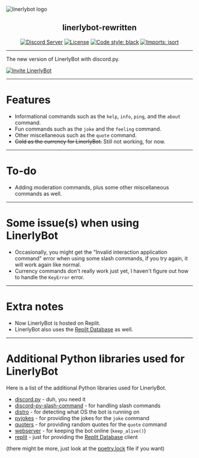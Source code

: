 ![linerlybot logo](https://raw.githubusercontent.com/Linerly/linerlybot-rewritten/profile-picture.png)

<h2 align="center">linerlybot-rewritten</h2>

<p align="center">
    <a href="https://discord.gg/a9Sy7gE"><img alt="Discord Server" src="https://img.shields.io/discord/551683447026876418?logoColor=1e90ff&style=flat"></a>
    <a href="https://github.com/Linerly/linerlybot-rewritten/blob/master/LICENSE"><img alt="License" src="https://img.shields.io/github/license/Linerly/linerlybot-rewritten?style=flat"></a>
    <a href="https://github.com/psf/black"><img alt="Code style: black" src="https://img.shields.io/badge/code%20style-black-000000.svg?style=flat"></a>
    <a href="https://pycqa.github.io/isort/"><img alt="Imports: isort" src="https://img.shields.io/badge/%20imports-isort-%231674b1?style=flat&labelColor=ef8336"></a>
</p>

---

The new version of LinerlyBot with discord.py.

[![Invite LinerlyBot](https://img.shields.io/badge/-Add%20LinerlyBot%20to%20your%20Discord%20server!-1e90ff?style=for-the-badge)](https://discord.com/oauth2/authorize?client_id=529566778293223434&permissions=2147485696&scope=bot+applications.commands)

---

# Features
- Informational commands such as the `help`, `info`, `ping`, and the `about` command.
- Fun commands such as the `joke` and the `feeling` command.
- Other miscellaneous such as the `quote` command.
- ~~Gold as the currency for LinerlyBot.~~ Still not working, for now.

---

# To-do
- Adding moderation commands, plus some other miscellaneous commands as well.

---

# Some issue(s) when using LinerlyBot
- Occasionally, you might get the "Invalid interaction application command" error when using some slash commands, if you try again, it will work again like normal.
- Currency commands don't really work just yet, I haven't figure out how to handle the `KeyError` error.

---

# Extra notes
- Now LinerlyBot is hosted on Replit.
- LinerlyBot also uses the [Replit Database](https://docs.replit.com/misc/database) as well.

---

# Additional Python libraries used for LinerlyBot

Here is a list of the additional Python libraries used for LinerlyBot.

- [discord.py](https://pypi.org/project/discord.py/) - duh, you need it
- [discord-py-slash-command](https://pypi.org/project/discord-py-slash-command/) - for handling slash commands
- [distro](https://pypi.org/project/distro/) - for detecting what OS the bot is running on
- [pyjokes](https://pypi.org/project/pyjokes/) - for providing the jokes for the `joke` command
- [quoters](https://pypi.org/project/quoters/) - for providing random quotes for the `quote` command
- [webserver](https://pypi.org/project/webserver/) - for keeping the bot online (`keep_alive()`)
- [replit](https://pypi.org/project/replit/) -  just for providing the [Replit Database](https://docs.replit.com/misc/database) client

(there might be more, just look at the [poetry.lock](https://github.com/Linerly/linerlybot-rewritten/blob/master/poetry.lock) file if you want)